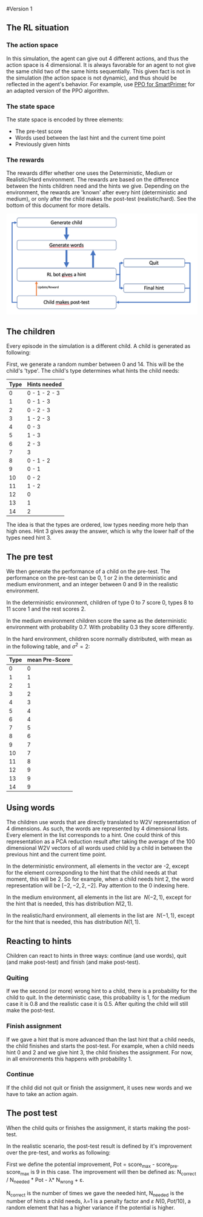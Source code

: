 #Version 1
## The RL situation
### The action space
In this simulation, the agent can give out 4 different actions, and thus the action space is 4 dimensional. It is always
favorable for an agent to not give the same child two of the same hints sequentially. This given fact is not in the
simulation (the action space is not dynamic), and thus should be reflected in the agent's behavior. For example, use
[PPO for SmartPrimer](gym_SmartPrimer/agents/ppo_agentSmartPrimer.py) for an adapted version of the PPO
algorithm.

### The state space
The state space is encoded by three elements:
* The pre-test score
* Words used between the last hint and the current time point
* Previously given hints

### The rewards
The rewards differ whether one uses the Deterministic, Medium or Realistic/Hard environment. The rewards are based
on the difference between the hints children need and the hints we give. Depending on the environment, the rewards are
'known' after every hint (deterministic and medium), or only after the child makes the post-test (realistic/hard). See
the bottom of this document for more details.

![overview](Overview.png)


## The children
Every episode in the simulation is a different child. A child is generated as following:

First, we generate a random number between 0 and 14. This will be the child's 'type'. The child's type
determines what hints the child needs:

| Type | Hints needed  |
|------|---------------|
| 0    | 0 - 1 - 2 - 3 |
| 1    | 0 - 1 - 3     |
| 2    | 0 - 2 - 3     |
| 3    | 1 - 2 - 3     |
| 4    | 0 - 3         |
| 5    | 1 - 3         |
| 6    | 2 - 3         |
| 7    | 3             |
| 8    | 0 - 1 - 2     |
| 9    | 0 - 1         |
| 10   | 0 - 2         |
| 11   | 1 - 2         |
| 12   | 0             |
| 13   | 1             |
| 14   | 2             |

The idea is that the types are ordered, low types needing more help than high ones. Hint 3 gives away the answer,
which is why the lower half of the types need hint 3.


## The pre test
We then generate the performance of a child on the pre-test. The performance on the pre-test can be 0, 1 or 2 in the
deterministic and medium environment, and an integer between 0 and 9 in the realistic environment.

In the deterministic environment, children of type 0 to 7 score 0, types 8 to 11 score 1 and the rest scores 2.

In the medium environment children score the same as the deterministic environment with probability 0.7. With probability
0.3 they score differently.

In the hard environment, children score normally distributed, with mean as in the following table, and $\sigma^2=2$:

| Type | mean Pre-Score  |
|------|-----------------|
| 0    | 0               |
| 1    | 1               |
| 2    | 1               |
| 3    | 2               |
| 4    | 3               |
| 5    | 4               |
| 6    | 4               |
| 7    | 5               |
| 8    | 6               |
| 9    | 7               |
| 10   | 7               |
| 11   | 8               |
| 12   | 9               |
| 13   | 9               |
| 14   | 9               |


## Using words
The children use words that are directly translated to W2V representation of 4 dimensions. As such, the words are represented
by 4 dimensional lists. Every element in the list corresponds to a hint. One could think of this representation as a PCA reduction
result after taking the average of the 100 dimensional W2V vectors of all words used child by a child in between the previous hint
and the current time point.

In the deterministic environment, all elements in the vector are -2, except for the element corresponding to the hint
that the child needs at that moment, this will be 2. So for example, when a child needs hint 2, the word representation will be
$[-2, -2, 2, -2]$. Pay attention to the 0 indexing here.

In the medium environment, all elements in the list are $~N(-2,1)$, except for the hint that is needed, this has distribution
$N(2,1)$.

In the realistic/hard environment, all elements in the list are $~N(-1,1)$, except for the hint that is needed, this has distribution
$N(1,1)$.


## Reacting to hints
Children can react to hints in three ways: continue (and use words), quit (and make post-test) and finish (and make post-test).

### Quiting
If we the second (or more) wrong hint to a child, there is a probability for the child to quit. In the deterministic case,
this probability is 1, for the medium case it is 0.8 and the realistic case it is 0.5. After quiting the child will still
make the post-test.

### Finish assignment
If we gave a hint that is more advanced than the last hint that a child needs, the child finishes and starts the post-test.
For example, when a child needs hint 0 and 2 and we give hint 3, the child finishes the assignment. For now, in all environments
this happens with probability 1.

### Continue
If the child did not quit or finish the assignment, it uses new words and we have to take an action again.

## The post test
When the child quits or finishes the assignment, it starts making the post-test.

In the realistic scenario, the post-test result is defined by it's improvement over the pre-test, and works as following:

First we define the potential improvement, Pot = score<sub>max</sub> - score<sub>pre</sub>. score<sub>max</sub> is 9 in this case. The improvement
will then be defined as: N<sub>correct</sub> / N<sub>needed</sub> * Pot - λ* N<sub>wrong</sub> + ε.

N<sub>correct</sub> is the number of times we gave the needed hint, N<sub>needed</sub> is the number of hints a child needs, λ=1 is a penalty factor and $ε~N(0,Pot/10)$, a
random element that has a higher variance if the potential is higher.